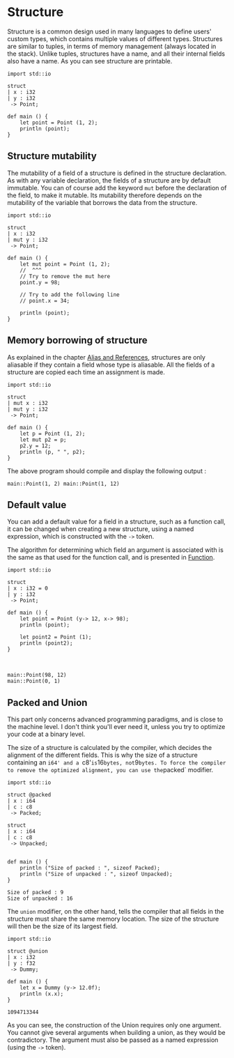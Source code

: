 # Structure

Structure is a common design used in many languages to define users'
custom types, which contains multiple values of different
types. Structures are similar to tuples, in terms of memory management
(always located in the stack). Unlike tuples, structures have a name,
and all their internal fields also have a name. As you can see
structure are printable.

```ymir
import std::io

struct 
| x : i32
| y : i32 
 -> Point;
 
def main () {
	let point = Point (1, 2);
	println (point);
} 
```

## Structure mutability

The mutability of a field of a structure is defined in the structure
declaration. As with any variable declaration, the fields of a
structure are by default immutable. You can of course add the keyword
`mut` before the declaration of the field, to make it mutable. Its
mutability therefore depends on the mutability of the variable that
borrows the data from the structure.

```ymir 
import std::io

struct 
| x : i32
| mut y : i32
 -> Point;
 
def main () {
	let mut point = Point (1, 2);
	//  ^^^
	// Try to remove the mut here
	point.y = 98;
	
	// Try to add the following line 
	// point.x = 34;
	
	println (point);
}
```

## Memory borrowing of structure

As explained in the chapter [Alias and
References](https://gnu-ymir.github.io/Documentations/en/advanced/),
structures are only aliasable if they contain a field whose type is
aliasable. All the fields of a structure are copied each time an
assignment is made.

```ymir
import std::io

struct 
| mut x : i32
| mut y : i32
 -> Point;

def main () {
	let p = Point (1, 2);
	let mut p2 = p;
	p2.y = 12; 
	println (p, " ", p2);
}
```

The above program should compile and display the following output : 

```
main::Point(1, 2) main::Point(1, 12)
```

## Default value 

You can add a default value for a field in a structure, such as a
function call, it can be changed when creating a new structure, using
a named expression, which is constructed with the `->` token.

The algorithm for determining which field an argument is associated
with is the same as that used for the function call, and is presented
in [Function](https://gnu-ymir.github.io/Documentations/en/primitives/functions.html).

```ymir
import std::io

struct 
| x : i32 = 0
| y : i32 
 -> Point;
  
def main () {
	let point = Point (y-> 12, x-> 98);
	println (point);
	
	let point2 = Point (1);
	println (point2);
}
```

<br>

```
main::Point(98, 12)
main::Point(0, 1)
```


## Packed and Union

This part only concerns advanced programming paradigms, and is close
to the machine level. I don't think you'll ever need it, unless you
try to optimize your code at a binary level.

The size of a structure is calculated by the compiler, which decides
the alignment of the different fields. This is why the size of a
structure containing an `i64' and a `c8'` is `16` bytes, not `9`
bytes. To force the compiler to remove the optimized alignment, you
can use the `packed` modifier.

```ymir
import std::io

struct @packed
| x : i64
| c : c8
 -> Packed;
 
struct 
| x : i64
| c : c8
 -> Unpacked;


def main () {
	println ("Size of packed : ", sizeof Packed);
	println ("Size of unpacked : ", sizeof Unpacked);
}
```

```
Size of packed : 9
Size of unpacked : 16
```

The `union` modifier, on the other hand, tells the compiler that all
fields in the structure must share the same memory location. The size
of the structure will then be the size of its largest field.

```ymir
import std::io

struct @union
| x : i32
| y : f32
 -> Dummy;

def main () {
    let x = Dummy (y-> 12.0f);
    println (x.x);
}
```

```
1094713344
```

As you can see, the construction of the Union requires only one
argument. You cannot give several arguments when building a union, as
they would be contradictory. The argument must also be passed as a
named expression (using the `->` token).
